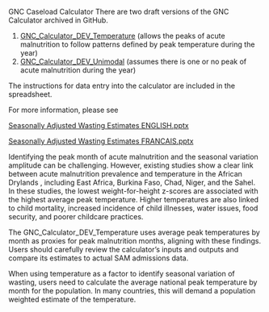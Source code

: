 GNC Caseload Calculator
There are two draft versions of the GNC Calculator archived in GitHub.
1.	[GNC_Calculator_DEV_Temperature]( https://github.com/RobertJohnston/GNC_calculator/blob/main/GNC-Caseload_Calculator_DEV_Temperature.xlsx) (allows the peaks of acute malnutrition to follow patterns defined by peak temperature during the year)
2.	[GNC_Calculator_DEV_Unimodal](https://github.com/RobertJohnston/GNC_calculator/blob/main/GNC-Caseload_Calculator_DEV_Unimodal.xlsx) (assumes there is one or no peak of acute malnutrition during the year)

The instructions for data entry into the calculator are included in the spreadsheet. 

For more information, please see

[Seasonally Adjusted Wasting Estimates ENGLISH.pptx]( https://github.com/RobertJohnston/GNC_calculator/blob/main/Seasonally%20Adjusted%20Wasting%20Estimates_EN.pptx)

[Seasonally Adjusted Wasting Estimates FRANCAIS.pptx]( https://github.com/RobertJohnston/GNC_calculator/blob/main/Seasonally%20Adjusted%20Wasting%20Estimates_FR.pptx)

Identifying the peak month of acute malnutrition and the seasonal variation amplitude can be challenging. However, existing studies show a clear link between acute malnutrition prevalence and temperature in the African Drylands , including East Africa, Burkina Faso,  Chad, Niger, and the Sahel. In these studies, the lowest weight-for-height z-scores are associated with the highest average peak temperature. Higher temperatures are also linked to child mortality, increased incidence of child illnesses, water issues, food security, and poorer childcare practices.

The GNC_Calculator_DEV_Temperature uses average peak temperatures by month as proxies for peak malnutrition months, aligning with these findings. Users should carefully review the calculator’s inputs and outputs and compare its estimates to actual SAM admissions data.

When using temperature as a factor to identify seasonal variation of wasting, users need to calculate the average national peak temperature by month for the population. In many countries, this will demand a population weighted estimate of the temperature. 

